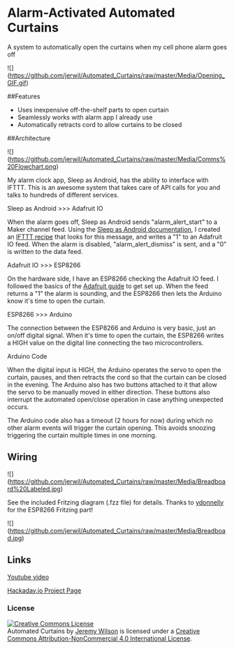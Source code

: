 # Alarm-Activated Automated Curtains
A system to automatically open the curtains when my cell phone alarm goes off

![] (https://github.com/jerwil/Automated_Curtains/raw/master/Media/Opening_GIF.gif)

##Features

* Uses inexpensive off-the-shelf parts to open curtain
* Seamlessly works with alarm app I already use
* Automatically retracts cord to allow curtains to be closed

##Architecture

![] (https://github.com/jerwil/Automated_Curtains/raw/master/Media/Comms%20Flowchart.png)

My alarm clock app, Sleep as Android, has the ability to interface with IFTTT. This is an awesome system that takes care of API calls for you and talks to hundreds of different services.

Sleep as Android >>> Adafruit IO

When the alarm goes off, Sleep as Android sends "alarm_alert_start" to a Maker channel feed. Using the [Sleep as Android documentation](http://sleep.urbandroid.org/documentation/integration/ifttt/), I created an [IFTTT recipe](https://ifttt.com/recipes/456351-when-my-sleep-as-android-alarm-goes-off-send-data-to-adafruit-io) that looks for this message, and writes a "1" to an Adafruit IO feed. When the alarm is disabled, "alarm_alert_dismiss" is sent, and a "0" is written to the data feed.

Adafruit IO >>> ESP8266

On the hardware side, I have an ESP8266 checking the Adafruit IO feed. I followed the basics of the [Adafruit guide](https://learn.adafruit.com/esp8266-temperature-slash-humidity-webserver/wiring) to get set up. When the feed returns a "1" the alarm is sounding, and the ESP8266 then lets the Arduino know it's time to open the curtain.

ESP8266 >>> Arduino

The connection between the ESP8266 and Arduino is very basic, just an on/off digital signal. When it's time to open the curtain, the ESP8266 writes a HIGH value on the digital line connecting the two microcontrollers.

Arduino Code

When the digital input is HIGH, the Arduino operates the servo to open the curtain, pauses, and then retracts the cord so that the curtain can be closed in the evening. The Arduino also has two buttons attached to it that allow the servo to be manually moved in either direction. These buttons also interrupt the automated open/close operation in case anything unexpected occurs.

The Arduino code also has a timeout (2 hours for now) during which no other alarm events will trigger the curtain opening. This avoids snoozing triggering the curtain multiple times in one morning.

## Wiring

![] (https://github.com/jerwil/Automated_Curtains/raw/master/Media/Breadboard%20Labeled.jpg)

See the included Fritzing diagram (.fzz file) for details. Thanks to [ydonnelly](https://github.com/ydonnelly/ESP8266_fritzing) for the ESP8266 Fritzing part!

![] (https://github.com/jerwil/Automated_Curtains/raw/master/Media/Breadboad.jpg)

## Links

[Youtube video](https://www.youtube.com/watch?v=KcBI1g3s2vk)

[Hackaday.io Project Page](https://hackaday.io/project/13099-alarm-activated-curtains)

### License

<a rel="license" href="http://creativecommons.org/licenses/by-nc/4.0/"><img alt="Creative Commons License" style="border-width:0" src="http://i.creativecommons.org/l/by-nc/4.0/88x31.png" /></a><br /><span xmlns:dct="http://purl.org/dc/terms/" property="dct:title">Automated Curtains</span> by <a xmlns:cc="http://creativecommons.org/ns#" href="http://www.JeremyAdamWilson.com">Jeremy Wilson</a> is licensed under a <a rel="license" href="http://creativecommons.org/licenses/by-nc/4.0/">Creative Commons Attribution-NonCommercial 4.0 International License</a>.
